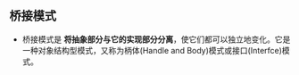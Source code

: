 ## 桥接模式
* 桥接模式是 __将抽象部分与它的实现部分分离__，使它们都可以独立地变化。它是一种对象结构型模式，又称为柄体(Handle and Body)模式或接口(Interfce)模式。
